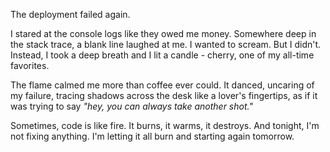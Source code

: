 ﻿The deployment failed again.

I stared at the console logs like they owed me money. Somewhere deep in the 
stack trace, a blank line laughed at me. I wanted to scream. But I didn't. 
Instead, I took a deep breath and I lit a candle - cherry, one of my 
all-time favorites.

The flame calmed me more than coffee ever could. It danced, uncaring of my 
failure, tracing shadows across the desk like a lover's fingertips, as if
it was trying to say *"hey, you can always take another shot."*

Sometimes, code is like fire. It burns, it warms, it destroys. 
And tonight, I'm not fixing anything. I'm letting it all burn and 
starting again tomorrow.